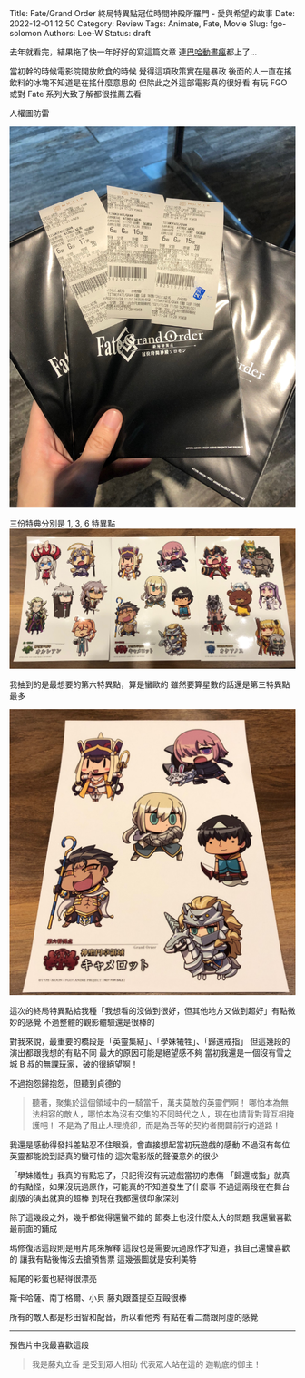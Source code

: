 Title: Fate/Grand Order 終局特異點冠位時間神殿所羅門 - 愛與希望的故事
Date: 2022-12-01 12:50
Category: Review
Tags: Animate, Fate, Movie
Slug: fgo-solomon
Authors: Lee-W
Status: draft

去年就看完，結果拖了快一年好好的寫這篇文章
連[巴哈動畫瘋](https://ani.gamer.com.tw/animeVideo.php?sn=31045)都上了...

<!--more-->

當初幹的時候電影院開放飲食的時候
覺得這項政策實在是暴政
後面的人一直在搖飲料的冰塊不知道是在搖什麼意思的
但除此之外這部電影真的很好看
有玩 FGO 或對 Fate 系列大致了解都很推薦去看


人權圖防雷

![fgo-solomon-ticket](/images/post-images/2022-fgo-solomon/fgo-solomon-ticket.jpeg)

三份特典分別是 1, 3, 6 特異點
![fgo-solomon-ticket-special](/images/post-images/2022-fgo-solomon/fgo-solomon-ticket-special.jpeg)

我抽到的是最想要的第六特異點，算是蠻歐的
雖然要算星數的話還是第三特異點最多

![fgo-solomon-ticket-special-2](/images/post-images/2022-fgo-solomon/fgo-solomon-ticket-special-2.jpeg)

這次的終局特異點給我種「我想看的沒做到很好，但其他地方又做到超好」有點微妙的感覺
不過整體的觀影體驗還是很棒的

對我來說，最重要的橋段是「英靈集結」、「學妹犧牲」、「歸還戒指」
但這幾段的演出都跟我想的有點不同
最大的原因可能是絕望感不夠
當初我還是一個沒有雪之城 B 叔的無課玩家，破的很絕望啊！

不過抱怨歸抱怨，但聽到貞德的

> 聽著，聚集於這個領域中的一騎當千，萬夫莫敵的英靈們啊！
> 哪怕本為無法相容的敵人，哪怕本為沒有交集的不同時代之人，現在也請背對背互相掩護吧！
> 不是為了阻止人理燒卻，而是為吾等的契約者開闢前行的道路！

我還是感動得發抖差點忍不住眼淚，會直接想起當初玩遊戲的感動
不過沒有每位英靈都能說到話真的蠻可惜的
這次電影版的聲優意外的很少

「學妹犧牲」我真的有點忘了，只記得沒有玩遊戲當初的悲傷
「歸還戒指」就真的有點怪，如果沒玩過原作，可能真的不知道發生了什麼事
不過這兩段在在舞台劇版的演出就真的超棒
到現在我都還很印象深刻

除了這幾段之外，幾乎都做得還蠻不錯的
節奏上也沒什麼太大的問題
我還蠻喜歡最前面的鋪成

瑪修復活這段則是用片尾來解釋
這段也是需要玩過原作才知道，我自己還蠻喜歡的
讓我有點後悔沒去搶預售票
這幾張圖就是安利美特

結尾的彩蛋也結得很漂亮

斯卡哈薩、南丁格爾、小貝
藤丸跟蓋提亞互毆很棒

所有的敵人都是杉田智和配音，所以看他秀
有點在看二喬跟阿虛的感覺






---


預告片中我最喜歡這段

> 我是藤丸立香
> 是受到眾人相助
> 代表眾人站在這的
> 迦勒底的御主！
